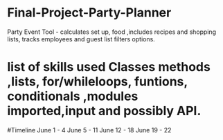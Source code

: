 # Final-Project-Party-Planner
Party Event Tool - calculates set up, food ,includes recipes and shopping lists, tracks employees and guest list filters options.
# list of skills used Classes methods ,lists, for/whileloops, funtions, conditionals ,modules imported,input and possibly API.
#Timeline
June  1 -  4
June  5 - 11
June 12 - 18
June 19 - 22
